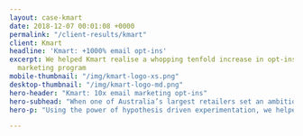 ```yaml
---
layout: case-kmart
date: 2018-12-07 00:01:08 +0000
permalink: "/client-results/kmart"
client: Kmart
headline: 'Kmart: +1000% email opt-ins'
excerpt: We helped Kmart realise a whopping tenfold increase in opt-ins to their Kmail
  marketing program
mobile-thumbnail: "/img/kmart-logo-xs.png"
desktop-thumbnail: "/img/kmart-logo-md.png"
hero-header: "Kmart: 10x email marketing opt-ins"
hero-subhead: "When one of Australia’s largest retailers set an ambitious target for growing their email marketing database, we got to work at helping them get there"
hero-p: "Using the power of hypothesis driven experimentation, we helped Kmart Australia to increase opt-ins to their Kmail marketing list by 1000%"

---
```


